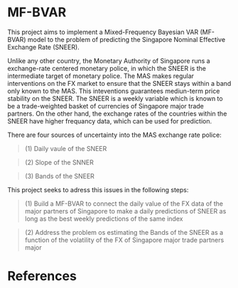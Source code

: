# MF-BVAR
This project aims to implement a Mixed-Frequency Bayesian VAR (MF-BVAR) model to the problem of predicting the Singapore Nominal Effective Exchange Rate (SNEER).

Unlike any other country, the Monetary Authority of Singapore runs a exchange-rate centered monetary police, in which the SNEER is the intermediate target of monetary police. The MAS makes regular interventions on the FX market to ensure that the SNEER stays within a band only known to the MAS. This inteventions guarantees mediun-term price stability on the SNEER. The SNEER is a weekly variable which is known to be a  trade-weighted  basket  of  currencies of Singapore major trade partners. On the other hand, the exchange rates of the countries within the SNEER have higher frequancy data, which can be used for prediction.

There are four sources of uncertainty into the MAS exchange rate police:

> (1) Daily vaule of the SNEER

> (2) Slope of the SNNER

> (3) Bands of the SNEER

This project seeks to adress this issues in the following steps:

> (1) Build a MF-BVAR to connect the daily value of the FX data of the major partners of Singapore to make a daily predictions of SNEER as long as the best weekly predictions of the same index

> (2) Address the problem os estimating the Bands of the SNEER as a function of the volatility of the FX of Singapore major trade partners major 


# References

